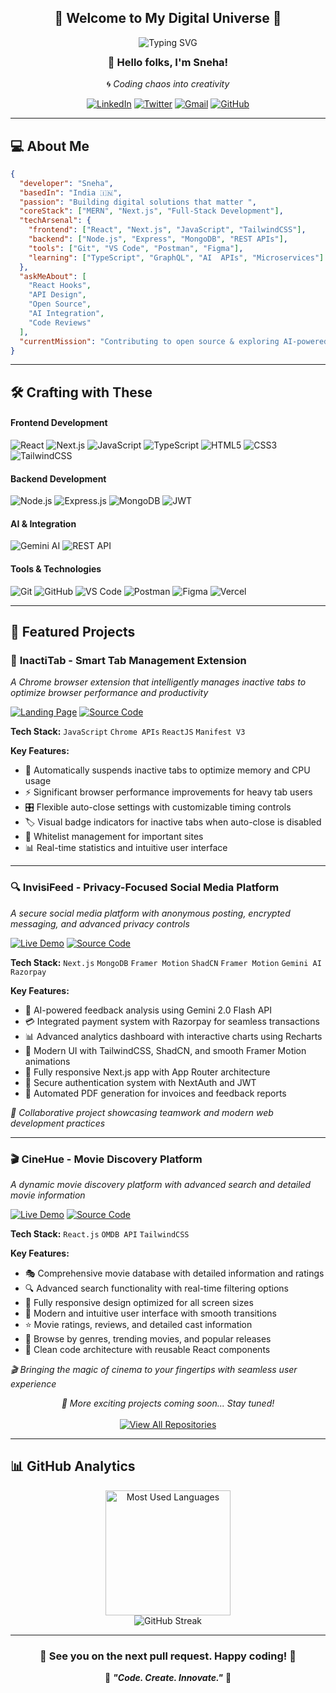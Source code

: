 <div align="center">

## 🌟 **Welcome to My Digital Universe** 🌟

<p align="center">
  <img src="https://readme-typing-svg.herokuapp.com?font=Fira+Code&size=28&duration=3000&pause=1000&color=36BCF7&center=true&vCenter=true&width=600&lines=Full-Stack+Developer;MERN+Stack+Developer;NextJS+Wizard;Open+Source+Contributor;Problem+Solver;Code+Craftsperson" alt="Typing SVG" style="margin-bottom: -10px;" />
</p>

### 👋 **Hello folks, I'm Sneha!**

🌀 _Coding chaos into creativity_

[![LinkedIn](https://img.shields.io/badge/LinkedIn-0A66C2?style=for-the-badge&logo=linkedin&logoColor=white)](https://www.linkedin.com/in/ss0807/)
[![Twitter](https://img.shields.io/badge/Twitter-000?style=for-the-badge&logo=twitter&logoColor=white)](https://x.com/SnehaDevs)
[![Gmail](https://img.shields.io/badge/Gmail-EE3C31?style=for-the-badge&logo=gmail&logoColor=white)](mailto:snehav2109@gmail.com)
[![GitHub](https://img.shields.io/badge/GitHub-171515?style=for-the-badge&logo=github&logoColor=white)](https://github.com/SnehaSharma245)

</div>

---

## 💻 About Me


```json
{
  "developer": "Sneha",
  "basedIn": "India 🇮🇳",
  "passion": "Building digital solutions that matter ",
  "coreStack": ["MERN", "Next.js", "Full-Stack Development"],
  "techArsenal": {
    "frontend": ["React", "Next.js", "JavaScript", "TailwindCSS"],
    "backend": ["Node.js", "Express", "MongoDB", "REST APIs"],
    "tools": ["Git", "VS Code", "Postman", "Figma"],
    "learning": ["TypeScript", "GraphQL", "AI  APIs", "Microservices"]
  },
  "askMeAbout": [
    "React Hooks",
    "API Design",
    "Open Source",
    "AI Integration",
    "Code Reviews"
  ],
  "currentMission": "Contributing to open source & exploring AI-powered web development"
}
```

---

## 🛠️ Crafting with These

#### **Frontend Development**

![React](https://img.shields.io/badge/React-20232A?style=for-the-badge&logo=react&logoColor=61DAFB)
![Next.js](https://img.shields.io/badge/Next.js-000000?style=for-the-badge&logo=next.js&logoColor=white)
![JavaScript](https://img.shields.io/badge/JavaScript-F7DF1E?style=for-the-badge&logo=javascript&logoColor=black)
![TypeScript](https://img.shields.io/badge/TypeScript-007ACC?style=for-the-badge&logo=typescript&logoColor=white)
![HTML5](https://img.shields.io/badge/HTML5-E34F26?style=for-the-badge&logo=html5&logoColor=white)
![CSS3](https://img.shields.io/badge/CSS3-1572B6?style=for-the-badge&logo=css3&logoColor=white)
![TailwindCSS](https://img.shields.io/badge/Tailwind_CSS-38B2AC?style=for-the-badge&logo=tailwind-css&logoColor=white)

#### **Backend Development**

![Node.js](https://img.shields.io/badge/Node.js-43853D?style=for-the-badge&logo=node.js&logoColor=white)
![Express.js](https://img.shields.io/badge/Express.js-404D59?style=for-the-badge&logo=express&logoColor=white)
![MongoDB](https://img.shields.io/badge/MongoDB-4EA94B?style=for-the-badge&logo=mongodb&logoColor=white)
![JWT](https://img.shields.io/badge/JWT-black?style=for-the-badge&logo=JSON%20web%20tokens)

#### **AI & Integration**

![Gemini AI](https://img.shields.io/badge/Gemini_AI-4285F4?style=for-the-badge&logo=google&logoColor=white)
![REST API](https://img.shields.io/badge/REST_API-02569B?style=for-the-badge&logo=api&logoColor=white)

#### **Tools & Technologies**

![Git](https://img.shields.io/badge/Git-F05032?style=for-the-badge&logo=git&logoColor=white)
![GitHub](https://img.shields.io/badge/GitHub-100000?style=for-the-badge&logo=github&logoColor=white)
![VS Code](https://img.shields.io/badge/VS_Code-0078D4?style=for-the-badge&logo=visual%20studio%20code&logoColor=white)
![Postman](https://img.shields.io/badge/Postman-FF6C37?style=for-the-badge&logo=postman&logoColor=white)
![Figma](https://img.shields.io/badge/Figma-F24E1E?style=for-the-badge&logo=figma&logoColor=white)
![Vercel](https://img.shields.io/badge/Vercel-000000?style=for-the-badge&logo=vercel&logoColor=white)

---

## 🚀 Featured Projects

### 🎯 **InactiTab - Smart Tab Management Extension**

_A Chrome browser extension that intelligently manages inactive tabs to optimize browser performance and productivity_

[![Landing Page](https://img.shields.io/badge/_Landing_Page-FF6B6B?style=for-the-badge&logo=vercel&logoColor=white)](https://github.com/SnehaSharma245/InactiTab-landing-page)
[![Source Code](https://img.shields.io/badge/_Source_Code-171515?style=for-the-badge&logo=github&logoColor=white)](https://github.com/SnehaSharma245/InactiTab)

**Tech Stack:** `JavaScript` `Chrome APIs` `ReactJS` `Manifest V3`

**Key Features:**

- 🔄 Automatically suspends inactive tabs to optimize memory and CPU usage
- ⚡ Significant browser performance improvements for heavy tab users
- 🎛️ Flexible auto-close settings with customizable timing controls
- 🏷️ Visual badge indicators for inactive tabs when auto-close is disabled
- 🔧 Whitelist management for important sites
- 📊 Real-time statistics and intuitive user interface

---

### 🔍 **InvisiFeed - Privacy-Focused Social Media Platform**

_A secure social media platform with anonymous posting, encrypted messaging, and advanced privacy controls_

[![Live Demo](https://img.shields.io/badge/_Live_Demo-00D2FF?style=for-the-badge&logo=vercel&logoColor=white)](https://invisifeed.vercel.app)
[![Source Code](https://img.shields.io/badge/_Source_Code-171515?style=for-the-badge&logo=github&logoColor=white)](https://github.com/zenoshubh/InvisiFeed)

**Tech Stack:** `Next.js` `MongoDB` `Framer Motion` `ShadCN` `Framer Motion` `Gemini AI` `Razorpay`

**Key Features:**

- 🤖 AI-powered feedback analysis using Gemini 2.0 Flash API
- 💳 Integrated payment system with Razorpay for seamless transactions
- 📊 Advanced analytics dashboard with interactive charts using Recharts
- 🎨 Modern UI with TailwindCSS, ShadCN, and smooth Framer Motion animations
- 📱 Fully responsive Next.js app with App Router architecture
- 🔐 Secure authentication system with NextAuth and JWT
- 📄 Automated PDF generation for invoices and feedback reports

_🤝 Collaborative project showcasing teamwork and modern web development practices_

---

### 🎬 **CineHue - Movie Discovery Platform**

_A dynamic movie discovery platform with advanced search and detailed movie information_

[![Live Demo](https://img.shields.io/badge/_Live_Demo-FF4655?style=for-the-badge&logo=vercel&logoColor=white)](https://cinehue.vercel.app)
[![Source Code](https://img.shields.io/badge/_Source_Code-171515?style=for-the-badge&logo=github&logoColor=white)](https://github.com/SnehaSharma245/CineHue)

**Tech Stack:** `React.js` `OMDB API` `TailwindCSS`

**Key Features:**

- 🎭 Comprehensive movie database with detailed information and ratings
- 🔍 Advanced search functionality with real-time filtering options
- 📱 Fully responsive design optimized for all screen sizes
- 🎨 Modern and intuitive user interface with smooth transitions
- ⭐ Movie ratings, reviews, and detailed cast information
- 🎪 Browse by genres, trending movies, and popular releases
- 🎯 Clean code architecture with reusable React components

_🎬 Bringing the magic of cinema to your fingertips with seamless user experience_

<div align="center">
  <i>🚀 More exciting projects coming soon... Stay tuned!</i>
</div>

<div align="center">
  <br/>
  <a href="https://github.com/SnehaSharma245?tab=repositories">
    <img src="https://img.shields.io/badge/📂_View_All_Repos-131414?style=for-the-badge&logo=github&logoColor=white" alt="View All Repositories" />
  </a>
</div>

---

## 📊 GitHub Analytics


<div align="center">
  <img src="https://github-readme-stats.vercel.app/api/top-langs/?username=SnehaSharma245&layout=compact&theme=tokyonight&hide_border=true&bg_color=0D1117&title_color=58A6FF&text_color=C9D1D9&langs_count=8" alt="Most Used Languages" height="200"/>
</div>

<div align="center">
  <img src="https://github-readme-streak-stats.herokuapp.com/?user=SnehaSharma245&theme=tokyonight&hide_border=true&background=0D1117&stroke=58A6FF&ring=79C0FF&fire=FF6B6B&currStreakLabel=C9D1D9" alt="GitHub Streak" />
</div>

---

<div align="center">

### 👋 See you on the next pull request. Happy coding! 🎉

💫 **_"Code. Create. Innovate."_** 💫

</div>
